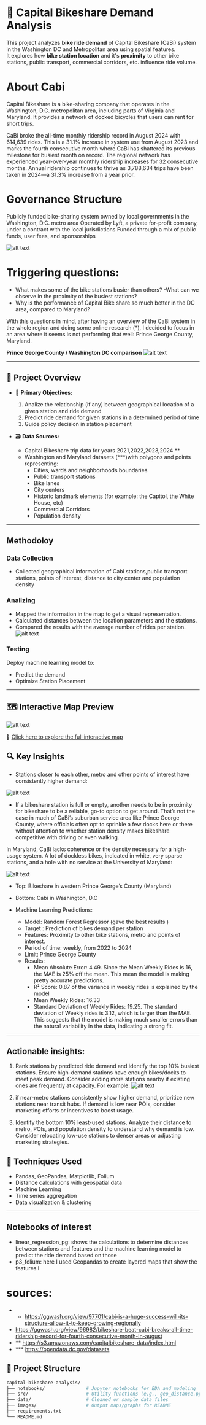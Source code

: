 # 🚴 Capital Bikeshare Demand Analysis

This project analyzes **bike ride demand** of Capital Bikeshare (CaBi) system in the Washington DC and Metropolitan area using spatial features.  
It explores how **bike station location** and it's **proximity** to other bike stations, public transport, commercial corridors, etc. influence ride volume.

# About Cabi
Capital Bikeshare is a bike-sharing company that operates in the Washington, D.C. metropolitan area, including parts of Virginia and Maryland. It provides a network of docked bicycles that users can rent for short trips. 

CaBi broke the all-time monthly ridership record in August 2024 with 614,639 rides. This is a 31.1% increase in system use from August 2023 and marks the fourth consecutive month where CaBi has shattered its previous milestone for busiest month on record. The regional network has experienced year-over-year monthly ridership increases for 32 consecutive months. Annual ridership continues to thrive as 3,788,634 trips have been taken in 2024—a 31.3% increase from a year prior.

# Governance Structure
Publicly funded bike-sharing system owned by local governments in the Washington, D.C. metro area
Operated by Lyft, a private for-profit company, under a contract with the local jurisdictions
Funded through a mix of public funds, user fees, and sponsorships 

![alt text](images/image-1.png)

# Triggering questions: 

- What makes some of the bike stations busier than others? -What can we observe in the proximity of the busiest stations? 
- Why is the performance of Capital Bike share so much better in the DC area, compared to Maryland? 

With this questions in mind, after having an overview of the CaBi system in the whole region and doing some online research (*), I decided to focus in an area where it seems is not performing that well: Prince George County, Maryland.  

**Prince George County / Washington DC comparison**
![alt text](images/Prince_George_County_Washington_DC_comparison.png)

---

## 📌 Project Overview

- 📍 **Primary Objectives:** 
  1) Analize the relationship (if any) between geographical location of a given station and ride demand
  2) Predict ride demand for given stations in a determined period of time
  3) Guide policy decision in station placement

- 🗃️ **Data Sources:**
  - Capital Bikeshare trip data for years 2021,2022,2023,2024 **
  - Washington and Maryland datasets (***)with polygons and points representing: 
    - Cities, wards and neighborhoods boundaries
    - Public transport stations
    - Bike lanes
    - City centers
    - Historic landmark elements (for example: the Capitol, the White House, etc)
    - Commercial Corridors
    - Population density

---

## Methodoloy

### Data Collection
- Collected geographical information of Cabi stations,public transport stations, points of interest, distance to city center and population density
### Analizing
- Mapped the information in the map to get a visual representation.
- Calculated distances between the location parameters and the stations.
- Compared the results with the average number of rides per station.
![alt text](images/avg_rides_distance_to_features.png)
### Testing
Deploy machine learning model to:
- Predict the demand 
- Optimize Station Placement

---
## 🗺️ Interactive Map Preview
![alt text](images/interactive_map_preview.png)

🔗 [Click here to explore the full interactive map](https://pabs-llama.github.io/capital-bikeshare-analysis/interactive_cabi_map.html)

## 🔍 Key Insights

- Stations closer to each other, metro and other points of interest have consistently higher demand:

![alt text](images/weekly_rides_distance.png)

- If a bikeshare station is full or empty, another needs to be in proximity for bikeshare to be a reliable, go-to option to get around. That’s not the case in much of CaBi’s suburban service area like Prince George County, where officials often opt to sprinkle a few docks here or there without attention to whether station density makes bikeshare competitive with driving or even walking.

In Maryland, CaBi lacks coherence or the density necessary for a high-usage system. A lot of dockless bikes, indicated in white, very sparse stations, and a hole with no service at the University of Maryland:

![alt text](images/image-2.png)

- Top: Bikeshare in western Prince George’s County (Maryland)
- Bottom: Cabi in Washington, D.C

- Machine Learning Predictions: 
  - Model: Random Forest Regressor (gave the best results )
  - Target : Prediction of bikes demand per station 
  - Features: Proximity to other bike stations, metro and points of interest. 
  - Period of time: weekly, from 2022 to 2024
  - Limit: Prince George County
  - Results: 
    - Mean Absolute Error: 4.49. Since the Mean Weekly Rides is 16, the MAE is  25% off the mean. This mean the model is making pretty accurate predictions.
    - R² Score: 0.87 of the variance in weekly rides is explained by the model
    - Mean Weekly Rides: 16.33
    - Standard Deviation of Weekly Rides: 19.25. The standard deviation of Weekly rides is 3.12, which is larger than the MAE. This suggests that the model is making much smaller errors than the natural variability in the data, indicating a strong fit.

---

## Actionable insights:

1) Rank stations by predicted ride demand and identify the top 10% busiest stations.
Ensure high-demand stations have enough bikes/docks to meet peak demand.
Consider adding more stations nearby if existing ones are frequently at capacity. For example:
![alt text](images/predicted_demand.png)

2) if near-metro stations consistently show higher demand, prioritize new stations near transit hubs.
If demand is low near POIs, consider marketing efforts or incentives to boost usage.

3) Identify the bottom 10% least-used stations.
Analyze their distance to metro, POIs, and population density to understand why demand is low.
Consider relocating low-use stations to denser areas or adjusting marketing strategies.

## 🧪 Techniques Used

- Pandas, GeoPandas, Matplotlib, Folium
- Distance calculations with geospatial data
- Machine Learning
- Time series aggregation
- Data visualization & clustering

---
## Notebooks of interest
- linear_regression_pg: shows the calculations to determine distances between stations and features and the machine learning model to predict the ride demand based on those
- p3_folium: here I used Geopandas to create layered maps that show the features I

# sources:
- * https://ggwash.org/view/97701/cabi-is-a-huge-success-will-its-structure-allow-it-to-keep-growing-regionally
- https://ggwash.org/view/96982/bikeshare-beat-cabi-breaks-all-time-ridership-record-for-fourth-consecutive-month-in-august
- ** https://s3.amazonaws.com/capitalbikeshare-data/index.html
- *** https://opendata.dc.gov/datasets

## 📂 Project Structure

```bash
capital-bikeshare-analysis/
├── notebooks/               # Jupyter notebooks for EDA and modeling
├── src/                     # Utility functions (e.g., geo_distance.py)
├── data/                    # Cleaned or sample data files
├── images/                  # Output maps/graphs for README
├── requirements.txt
└── README.md

